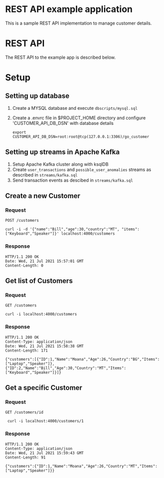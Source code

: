 
# REST API example application

This is a sample REST API implementation to manage customer details.

# REST API

The REST API to the example app is described below.


# Setup

## Setting up database
 1. Create a MYSQL database and execute `dbscripts/mysql.sql`
 2. Create a .envrc file in $PROJECT_HOME directory and configure 'CUSTOMER_API_DB_DSN' with database details 
	
		export CUSTOMER_API_DB_DSN=root:root@tcp(127.0.0.1:3306)/go_customer

## Setting up streams in Apache Kafka

1. Setup Apache Kafka cluster along with ksqlDB
2. Create `user_transactions` and `possible_user_anomalies` streams as described in `streams/kafka.sql`
3. Send transaction events as descibed in `streams/kafka.sql` 

## Create a new Customer

### Request

`POST /customers`

    curl -i -d '{"name":"Bill","age":30,"country":"MT", "items": ["Keyboard","Speaker"]}' localhost:4000/customers

### Response

	HTTP/1.1 200 OK
	Date: Wed, 21 Jul 2021 15:57:01 GMT
	Content-Length: 0	


## Get list of Customers

### Request

`GET /customers`

    curl -i localhost:4000/customers

### Response

	HTTP/1.1 200 OK
	Content-Type: application/json
	Date: Wed, 21 Jul 2021 15:58:38 GMT
	Content-Length: 171

	{"customers":[{"ID":1,"Name":"Moana","Age":26,"Country":"BG","Items":["Laptop","Speaker"]},{"ID":2,"Name":"Bill","Age":30,"Country":"MT","Items":["Keyboard","Speaker"]}]}
	

## Get a specific Customer

### Request

`GET /customers/id`

     curl -i localhost:4000/customers/1 

### Response

	HTTP/1.1 200 OK
	Content-Type: application/json
	Date: Wed, 21 Jul 2021 15:59:43 GMT
	Content-Length: 91

	{"customers":{"ID":1,"Name":"Moana","Age":26,"Country":"MT","Items":["Laptop","Speaker"]}}

